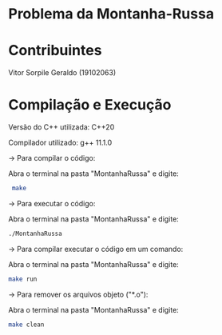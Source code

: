 # Problema da Montanha-Russa

# Contribuintes
Vitor Sorpile Geraldo (19102063)

# Compilação e Execução
Versão do C++ utilizada: C++20

Compilador utilizado: g++ 11.1.0

-> Para compilar o código:

Abra o terminal na pasta "MontanhaRussa" e digite:
```bash
 make
   ```

-> Para executar o código:

   Abra o terminal na pasta "MontanhaRussa" e digite:
```bash
./MontanhaRussa
   ```
   

-> Para compilar executar o código em um comando:

   Abra o terminal na pasta "MontanhaRussa" e digite:
   ```bash
   make run
   ```
   

-> Para remover os arquivos objeto ("*.o"):

   Abra o terminal na pasta "MontanhaRussa" e digite:
   ```bash
   make clean
   ```
